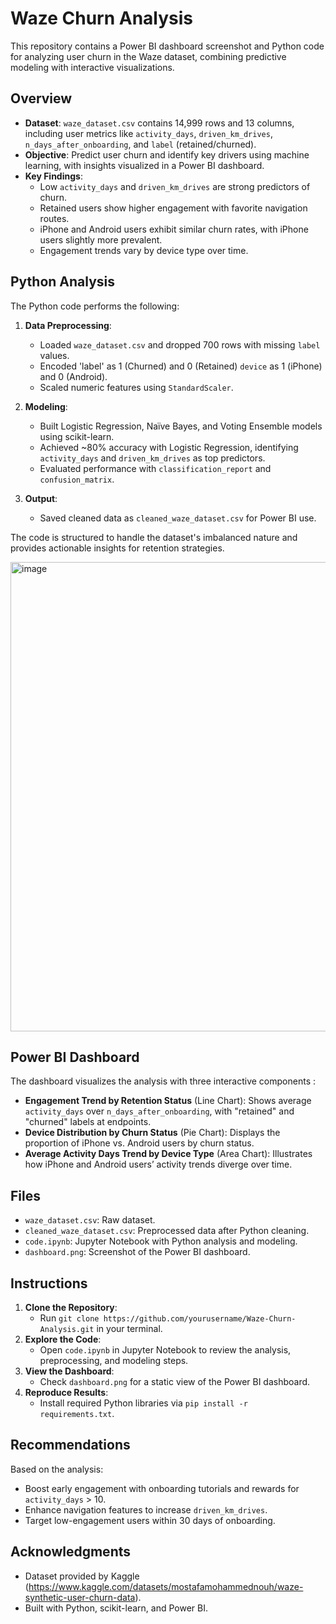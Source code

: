 # Waze Churn Analysis

This repository contains a Power BI dashboard screenshot and Python code for analyzing user churn in the Waze dataset, combining predictive modeling with interactive visualizations.

## Overview

- **Dataset**: `waze_dataset.csv` contains 14,999 rows and 13 columns, including user metrics like `activity_days`, `driven_km_drives`, `n_days_after_onboarding`, and `label` (retained/churned).
- **Objective**: Predict user churn and identify key drivers using machine learning, with insights visualized in a Power BI dashboard.
- **Key Findings**: 
  - Low `activity_days` and `driven_km_drives` are strong predictors of churn.
  - Retained users show higher engagement with favorite navigation routes.
  - iPhone and Android users exhibit similar churn rates, with iPhone users slightly more prevalent.
  - Engagement trends vary by device type over time.

## Python Analysis

The Python code performs the following:

1. **Data Preprocessing**:
   - Loaded `waze_dataset.csv` and dropped 700 rows with missing `label` values.
   - Encoded 'label' as 1 (Churned) and 0 (Retained) `device` as 1 (iPhone) and 0 (Android).
   - Scaled numeric features using `StandardScaler`.

2. **Modeling**:
   - Built Logistic Regression, Naïve Bayes, and Voting Ensemble models using scikit-learn.
   - Achieved ~80% accuracy with Logistic Regression, identifying `activity_days` and `driven_km_drives` as top predictors.
   - Evaluated performance with `classification_report` and `confusion_matrix`.

3. **Output**:
   - Saved cleaned data as `cleaned_waze_dataset.csv` for Power BI use.

The code is structured to handle the dataset's imbalanced nature and provides actionable insights for retention strategies.

<img width="1321" height="751" alt="image" src="https://github.com/user-attachments/assets/eb353556-d147-4f2f-ac4b-1e9e634bae70" />

## Power BI Dashboard

The dashboard visualizes the analysis with three interactive components :

- **Engagement Trend by Retention Status** (Line Chart): Shows average `activity_days` over `n_days_after_onboarding`, with "retained" and "churned" labels at endpoints.
- **Device Distribution by Churn Status** (Pie Chart): Displays the proportion of iPhone vs. Android users by churn status.
- **Average Activity Days Trend by Device Type** (Area Chart): Illustrates how iPhone and Android users’ activity trends diverge over time.

## Files

- `waze_dataset.csv`: Raw dataset.
- `cleaned_waze_dataset.csv`: Preprocessed data after Python cleaning.
- `code.ipynb`: Jupyter Notebook with Python analysis and modeling.
- `dashboard.png`: Screenshot of the Power BI dashboard.

## Instructions

1. **Clone the Repository**:
   - Run `git clone https://github.com/yourusername/Waze-Churn-Analysis.git` in your terminal.
2. **Explore the Code**:
   - Open `code.ipynb` in Jupyter Notebook to review the analysis, preprocessing, and modeling steps.
3. **View the Dashboard**:
   - Check `dashboard.png` for a static view of the Power BI dashboard.
4. **Reproduce Results**:
   - Install required Python libraries via `pip install -r requirements.txt`.

## Recommendations

Based on the analysis:
- Boost early engagement with onboarding tutorials and rewards for `activity_days` > 10.
- Enhance navigation features to increase `driven_km_drives`.
- Target low-engagement users within 30 days of onboarding.

## Acknowledgments

- Dataset provided by Kaggle (https://www.kaggle.com/datasets/mostafamohammednouh/waze-synthetic-user-churn-data).
- Built with Python, scikit-learn, and Power BI.
